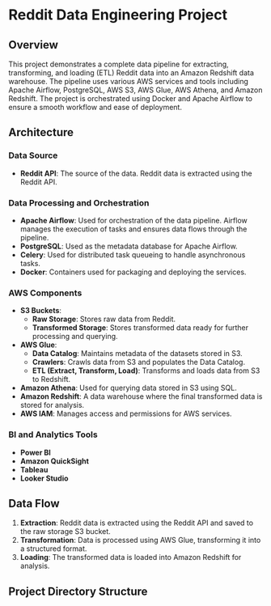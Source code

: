# Reddit Data Engineering Project

## Overview

This project demonstrates a complete data pipeline for extracting, transforming, and loading (ETL) Reddit data into an Amazon Redshift data warehouse. The pipeline uses various AWS services and tools including Apache Airflow, PostgreSQL, AWS S3, AWS Glue, AWS Athena, and Amazon Redshift. The project is orchestrated using Docker and Apache Airflow to ensure a smooth workflow and ease of deployment.

## Architecture

### Data Source
- **Reddit API**: The source of the data. Reddit data is extracted using the Reddit API.

### Data Processing and Orchestration
- **Apache Airflow**: Used for orchestration of the data pipeline. Airflow manages the execution of tasks and ensures data flows through the pipeline.
- **PostgreSQL**: Used as the metadata database for Apache Airflow.
- **Celery**: Used for distributed task queueing to handle asynchronous tasks.
- **Docker**: Containers used for packaging and deploying the services.

### AWS Components
- **S3 Buckets**:
  - **Raw Storage**: Stores raw data from Reddit.
  - **Transformed Storage**: Stores transformed data ready for further processing and querying.
- **AWS Glue**:
  - **Data Catalog**: Maintains metadata of the datasets stored in S3.
  - **Crawlers**: Crawls data from S3 and populates the Data Catalog.
  - **ETL (Extract, Transform, Load)**: Transforms and loads data from S3 to Redshift.
- **Amazon Athena**: Used for querying data stored in S3 using SQL.
- **Amazon Redshift**: A data warehouse where the final transformed data is stored for analysis.
- **AWS IAM**: Manages access and permissions for AWS services.

### BI and Analytics Tools
- **Power BI**
- **Amazon QuickSight**
- **Tableau**
- **Looker Studio**

## Data Flow
1. **Extraction**: Reddit data is extracted using the Reddit API and saved to the raw storage S3 bucket.
2. **Transformation**: Data is processed using AWS Glue, transforming it into a structured format.
3. **Loading**: The transformed data is loaded into Amazon Redshift for analysis.

## Project Directory Structure

